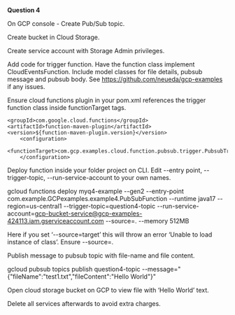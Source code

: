 <b>Question 4</b>

On GCP console - Create Pub/Sub topic.

Create bucket in Cloud Storage.

Create service account with Storage Admin privileges.

Add code for trigger function. Have the function class implement CloudEventsFunction. Include model classes for file details, pubsub message and pubsub body. See https://github.com/neueda/gcp-examples if any issues.

Ensure cloud functions plugin in your pom.xml references the trigger function class inside functionTarget tags.

	<groupId>com.google.cloud.functions</groupId>
	<artifactId>function-maven-plugin</artifactId>
	<version>${function-maven-plugin.version}</version>
		<configuration>
			<functionTarget>com.gcp.examples.cloud.function.pubsub.trigger.PubsubTriggerFunction</functionTarget>
		</configuration>

Deploy function inside your folder project on CLI.
Edit --entry point, --trigger-topic, --run-service-account to your own names.

gcloud functions deploy myq4-example --gen2 --entry-point com.example.GCPexamples.example4.PubSubFunction --runtime java17 --region=us-central1 --trigger-topic=question4-topic --run-service-account=gcp-bucket-service@gcp-examples-424113.iam.gserviceaccount.com --source=. --memory 512MB

Here if you set ‘--source=target’ this will throw an error ‘Unable to load instance of class’. Ensure --source=.

Publish message to pubsub topic with file-name and file content.


gcloud pubsub topics publish question4-topic --message="{\"fileName\":\"test1.txt\",\"fileContent\":\"Hello World\"}"

Open cloud storage bucket on GCP to view file with ‘Hello World’ text.

Delete all services afterwards to avoid extra charges.
